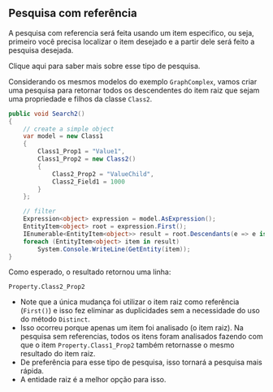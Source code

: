 ## Pesquisa com referência <header-set anchor-name="impl-search-with-ref" />

A pesquisa com referencia será feita usando um item especifico, ou seja, primeiro você precisa localizar o item desejado e a partir dele será feito a pesquisa desejada.

<anchor-get name="search-with-references">Clique aqui</anchor-get> para saber mais sobre esse tipo de pesquisa.

Considerando os mesmos modelos do exemplo `GraphComplex`, vamos criar uma pesquisa para retornar todos os descendentes do item raiz que sejam uma propriedade e filhos da classe `Class2`.

```csharp
public void Search2()
{
    // create a simple object
    var model = new Class1
    {
        Class1_Prop1 = "Value1",
        Class1_Prop2 = new Class2()
        {
            Class2_Prop2 = "ValueChild",
            Class2_Field1 = 1000
        }
    };

    // filter
    Expression<object> expression = model.AsExpression();
    EntityItem<object> root = expression.First();
    IEnumerable<EntityItem<object>> result = root.Descendants(e => e is PropertyEntity && e.Parent.Entity is Class2);
    foreach (EntityItem<object> item in result)
        System.Console.WriteLine(GetEntity(item));
}
```

Como esperado, o resultado retornou uma linha:

```
Property.Class2_Prop2
```

* Note que a única mudança foi utilizar o item raiz como referência (`First()`) e isso fez eliminar as duplicidades sem a necessidade do uso do método `Distinct`.
* Isso ocorreu porque apenas um item foi analisado (o item raiz). Na pesquisa sem referencias, todos os itens foram analisados fazendo com que o item `Property.Class1_Prop2` também retornasse o mesmo resultado do item raiz.
* De preferência para esse tipo de pesquisa, isso tornará a pesquisa mais rápida.
* A entidade raiz é a melhor opção para isso.